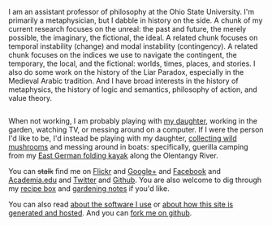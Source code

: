 
I am an assistant professor of philosophy at the Ohio State University. I'm primarily a metaphysician, but I dabble in history on the side. A chunk of my current research focuses on the unreal: the past and future, the merely possible, the imaginary, the fictional, the ideal. A related chunk focuses on temporal instability (change) and modal instability (contingency). A related chunk focuses on the indices we use to navigate the contingent, the temporary, the local, and the fictional: worlds, times, places, and stories. I also do some work on the history of the Liar Paradox, especially in the Medieval Arabic tradition. And I have broad interests in the history of metaphysics, the history of logic and semantics, philosophy of action, and value theory.

<img class="gravatar" onclick="$(this).addClass('gravatar2').delay(3000).slideUp('fast');setTimeout('dm()',2500);"  src="http://www.gravatar.com/avatar.php?gravatar_id=f5c32764cbb1669dd68cb9130ee9fe86" alt=""/>

When not working, I am probably playing with [my daughter](http://flickr.com/photos/davsans/tags/hazel/), working in the garden, watching TV, or messing around on a computer. If I were the person I'd like to be, I'd instead be playing with my daughter, [collecting wild mushrooms](http://morelmushroomhunting.com/morelfinds.html) and messing around in boats: specifically, guerilla camping from my [East German folding kayak](http://www.poucher-boote.de/index.php?rz85) along the Olentangy River.

You can ~~stalk~~ find me on [Flickr](http://www.flickr.com/photos/davsans/) and [Google+](https://plus.google.com/104626545807063538107) and [Facebook](http://www.facebook.com/people/David_Sanson/12455093) and [Academia.edu](http://osu.academia.edu/DavidSanson/) and [Twitter](http://twitter.com/davsans22) and [Github](http://github.com/dsanson). You are also welcome to dig through my [recipe box](http://www.evernote.com/pub/dsanson/favoriterecipes) and [gardening notes](http://www.evernote.com/pub/dsanson/garden) if you'd like.

You can also read [about the software I use](/software) or [about how this site is generated and hosted](/site). And you can [fork me on github](http://github.com/dsanson/dsanson.github.com).
